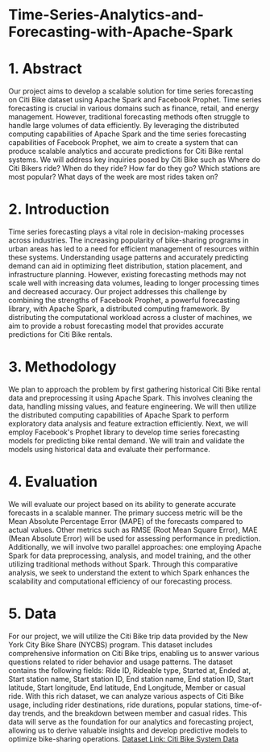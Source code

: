 # Time-Series-Analytics-and-Forecasting-with-Apache-Spark

# 1. Abstract
Our project aims to develop a scalable solution for time series forecasting on Citi Bike dataset using Apache Spark and Facebook Prophet. Time series forecasting is crucial in various domains such as finance, retail, and energy management. However, traditional forecasting methods often struggle to handle large volumes of data efficiently. By leveraging the distributed computing capabilities of Apache Spark and the time series forecasting capabilities of Facebook Prophet, we aim to create a system that can produce scalable analytics and accurate predictions for Citi Bike rental systems. We will address key inquiries posed by Citi Bike such as Where do Citi Bikers ride? When do they ride? How far do they go? Which stations are most popular? What days of the week are most rides taken on?
# 2. Introduction
Time series forecasting plays a vital role in decision-making processes across industries. The increasing popularity of bike-sharing programs in urban areas has led to a need for efficient management of resources within these systems. Understanding usage patterns and accurately predicting demand can aid in optimizing fleet distribution, station placement, and infrastructure planning. However, existing forecasting methods may not scale well with increasing data volumes, leading to longer processing times and decreased accuracy. Our project addresses this challenge by combining the strengths of Facebook Prophet, a powerful forecasting library, with Apache Spark, a distributed computing framework. By distributing the computational workload across a cluster of machines, we aim to provide a robust forecasting model that provides accurate predictions for Citi Bike rentals.
# 3. Methodology
We plan to approach the problem by first gathering historical Citi Bike rental data and preprocessing it using Apache Spark. This involves cleaning the data, handling missing values, and feature engineering. We will then utilize the distributed computing capabilities of Apache Spark to perform exploratory data analysis and feature extraction efficiently. Next, we will employ Facebook's Prophet library to develop time series forecasting models for predicting bike rental demand. We will train and validate the models using historical data and evaluate their performance.
# 4. Evaluation
We will evaluate our project based on its ability to generate accurate forecasts in a scalable manner. The primary success metric will be the Mean Absolute Percentage Error (MAPE) of the forecasts compared to actual values. Other metrics such as RMSE (Root Mean Square Error), MAE (Mean Absolute Error) will be used for assessing performance in prediction. Additionally, we will involve two parallel approaches: one employing Apache Spark for data preprocessing, analysis, and model training, and the other utilizing traditional methods without Spark. Through this comparative analysis, we seek to understand the extent to which Spark enhances the scalability and computational efficiency of our forecasting process.
# 5. Data
For our project, we will utilize the Citi Bike trip data provided by the New York City Bike Share (NYCBS) program. This dataset includes comprehensive information on Citi Bike trips, enabling us to answer various questions related to rider behavior and usage patterns. The dataset contains the following fields: Ride ID, Rideable type, Started at, Ended at, Start station name, Start station ID, End station name, End station ID, Start latitude, Start longitude, End latitude, End Longitude, Member or casual ride. With this rich dataset, we can analyze various aspects of Citi Bike usage, including rider destinations, ride durations, popular stations, time-of-day trends, and the breakdown between member and casual rides. This data will serve as the foundation for our analytics and forecasting project, allowing us to derive valuable insights and develop predictive models to optimize bike-sharing operations.
[Dataset Link: Citi Bike System Data](https://www.citibikenyc.com/system-data)
